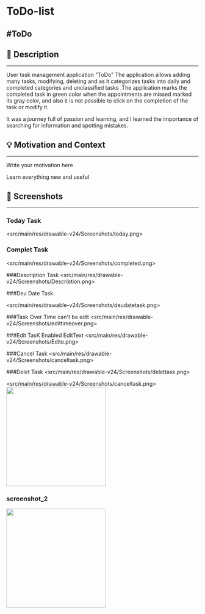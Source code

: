 # ToDo-list
#ToDo
---

<!--- Replace <NadiaAliAlmrashi>
with your Github Username and <https://github.com/NadiaAliAlmrashi/ToDo-list> with the name of your repository. -->
<!--- You can find both of these in the url bar when you open your repository in github. -->


## :scroll: Description
---
User task management application "ToDo"
The application allows adding many tasks, modifying, deleting
and as it categorizes tasks into daily and completed categories
and unclassified tasks .The application marks the completed task in green color
when the appointments are missed marked its gray color,
and also it is not possible to click on the completion of the task or modify it.

It was a journey full of passion and learning,
 and I learned the importance of searching for information and spotting mistakes.
## :bulb: Motivation and Context
---
Write your motivation here

Learn everything new and useful

## :camera_flash: Screenshots
---
### Today Task
<src/main/res/drawable-v24/Screenshots/today.png>

### Complet Task
<src/main/res/drawable-v24/Screenshots/completed.png>

###Description Task
<src/main/res/drawable-v24/Screenshots/Describtion.png>

###Deu Date Task

<src/main/res/drawable-v24/Screenshots/deudatetask.png>


###Task Over Time can't be edit
<src/main/res/drawable-v24/Screenshots/edittimeover.png>


###Edit TasK Enabled EditText
<src/main/res/drawable-v24/Screenshots/Edite.png>

###Cancel Task
<src/main/res/drawable-v24/Screenshots/canceltask.png>

###Delet Task
<src/main/res/drawable-v24/Screenshots/delettask.png>



<src/main/res/drawable-v24/Screenshots/canceltask.png>
<img src="/results/screenshot_1.png" width="260">

### screenshot_2
<img src="/results/screenshot_2.png" width="260">
